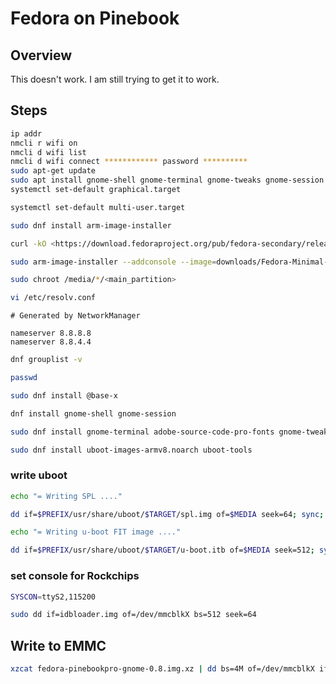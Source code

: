 # Fedora on Pinebook

## Overview

This doesn't work. I am still trying to get it to work.

## Steps

```bash
ip addr
nmcli r wifi on
nmcli d wifi list
nmcli d wifi connect ************ password **********
sudo apt-get update
sudo apt install gnome-shell gnome-terminal gnome-tweaks gnome-session gdm3 xinit xserver-xorg
systemctl set-default graphical.target

systemctl set-default multi-user.target

sudo dnf install arm-image-installer

curl -kO <https://download.fedoraproject.org/pub/fedora-secondary/releases/31/Spins/aarch64/images/Fedora-Minimal-31-1.9.aarch64.raw.xz>

sudo arm-image-installer --addconsole --image=downloads/Fedora-Minimal-31-1.9.aarch64.raw.xz --resizefs --media=/dev/sdc

sudo chroot /media/*/<main_partition>

vi /etc/resolv.conf
```

```text
# Generated by NetworkManager

nameserver 8.8.8.8
nameserver 8.8.4.4
```

```bash
dnf grouplist -v

passwd

sudo dnf install @base-x

dnf install gnome-shell gnome-session

sudo dnf install gnome-terminal adobe-source-code-pro-fonts gnome-tweaks terminator

sudo dnf install uboot-images-armv8.noarch uboot-tools

```

### write uboot

```bash
echo "= Writing SPL ...."

dd if=$PREFIX/usr/share/uboot/$TARGET/spl.img of=$MEDIA seek=64; sync; sleep 5

echo "= Writing u-boot FIT image ...."

dd if=$PREFIX/usr/share/uboot/$TARGET/u-boot.itb of=$MEDIA seek=512; sync; sleep 5
```

### set console for Rockchips

```bash
SYSCON=ttyS2,115200

sudo dd if=idbloader.img of=/dev/mmcblkX bs=512 seek=64
```

## Write to EMMC

```bash
xzcat fedora-pinebookpro-gnome-0.8.img.xz | dd bs=4M of=/dev/mmcblkX iflag=fullblock oflag=direct status=progress; sync
```

